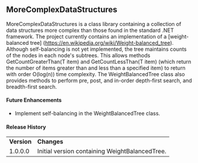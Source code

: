 MoreComplexDataStructures
-------------------------

MoreComplexDataStructures is a class library containing a collection of data structures more complex than those found in the standard .NET framework.  The project currently contains an implementation of a [weight-balanced tree] (https://en.wikipedia.org/wiki/Weight-balanced_tree).  Although self-balancing is not yet implemented, the tree maintains counts of the nodes in each node's subtrees.  This allows methods GetCountGreaterThan(T item) and GetCountLessThan(T item) (which return the number of items greater than and less than a specified item) to return with order O(log(n)) time complexity.  The WeightBalancedTree class also provides methods to perform pre, post, and in-order depth-first search, and breadth-first search.

#### Future Enhancements
- Implement self-balancing in the WeightBalancedTree class.

#### Release History

<table>
  <tr>
    <td><b>Version</b></td>
    <td><b>Changes</b></td>
  </tr>
  <tr>
    <td valign="top">1.0.0.0</td>
    <td>
      Initial version containing WeightBalancedTree.
    </td>
  </tr>
</table>
